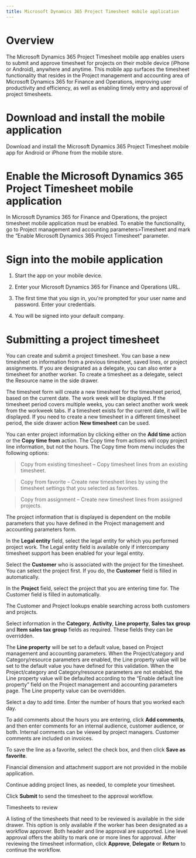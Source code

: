 ```yaml
---
title: Microsoft Dynamics 365 Project Timesheet mobile application
---
```


Overview
========

The Microsoft Dynamics 365 Project Timesheet mobile app enables users to submit
and approve timesheet for projects on their mobile device (iPhone or Android),
anywhere and anytime. This mobile app surfaces the timesheet functionality that
resides in the Project management and accounting area of Microsoft Dynamics 365
for Finance and Operations, improving user productivity and efficiency, as well
as enabling timely entry and approval of project timesheets.

Download and install the mobile application
===========================================

Download and install the Microsoft Dynamics 365 Project Timesheet mobile app for
Android or iPhone from the mobile store.

Enable the Microsoft Dynamics 365 Project Timesheet mobile application
======================================================================

In Microsoft Dynamics 365 for Finance and Operations, the project timesheet
mobile application must be enabled. To enable the functionality, go to Project
management and accounting parameters\>Timesheet and mark the “Enable Microsoft
Dynamics 365 Project Timesheet” parameter.

Sign into the mobile application
================================

1.  Start the app on your mobile device.

2.  Enter your Microsoft Dynamics 365 for Finance and Operations URL.

3.  The first time that you sign in, you're prompted for your user name and
    password. Enter your credentials.

4.  You will be signed into your default company.

Submitting a project timesheet
==============================

You can create and submit a project timesheet. You can base a new timesheet on
information from a previous timesheet, saved lines, or project assignments. If
you are designated as a delegate, you can also enter a timesheet for another
worker. To create a timesheet as a delegate, select the Resource name in the
side drawer.

The timesheet form will create a new timesheet for the timesheet period, based
on the current date. The work week will be displayed. If the timesheet period
covers multiple weeks, you can select another work week from the workweek tabs.
If a timesheet exists for the current date, it will be displayed. If you need to
create a new timesheet in a different timesheet period, the side drawer action
**New timesheet** can be used.

You can enter project information by clicking either on the **Add time** action
or the **Copy time from** action. The Copy time from actions will copy project
line information, but not the hours. The Copy time from menu includes the
following options:

>   Copy from existing timesheet – Copy timesheet lines from an existing
>   timesheet.

>   Copy from favorite – Create new timesheet lines by using the timesheet
>   settings that you selected as favorites.

>   Copy from assignment – Create new timesheet lines from assigned projects.

The project information that is displayed is dependent on the mobile parameters
that you have defined in the Project management and accounting parameters form.

In the **Legal entity** field, select the legal entity for which you performed
project work. The Legal entity field is available only if intercompany timesheet
support has been enabled for your legal entity.

Select the **Customer** who is associated with the project for the timesheet.
You can select the project first. If you do, the **Customer** field is filled in
automatically.

In the **Project** field, select the project that you are entering time for. The
Customer field is filled in automatically.

The Customer and Project lookups enable searching across both customers and
projects.

Select information in the **Category**, **Activity**, **Line property**, **Sales
tax group** and **Item sales tax group** fields as required. These fields they
can be overridden.

The **Line property** will be set to a default value, based on Project
management and accounting parameters. When the Project/category and
Category/resource parameters are enabled, the Line property value will be set to
the default value you have defined for this validation. When the
Project/category and Category/resource parameters are not enabled, the Line
property value will be defaulted according to the “Enable default line property”
field on the Project management and accounting parameters page. The Line
property value can be overridden.

Select a day to add time. Enter the number of hours that you worked each day.

To add comments about the hours you are entering, click **Add comments**, and
then enter comments for an internal audience, customer audience, or both.
Internal comments can be viewed by project managers. Customer comments are
included on invoices.

To save the line as a favorite, select the check box, and then click **Save as
favorite**.

Financial dimension and attachment support are not provided in the mobile
application.

Continue adding project lines, as needed, to complete your timesheet.

Click **Submit** to send the timesheet to the approval workflow.

Timesheets to review

A listing of the timesheets that need to be reviewed is available in the side
drawer. This option is only available if the worker has been designated as a
workflow approver. Both header and line approval are supported. Line level
approval offers the ability to mark one or more lines for approval. After
reviewing the timesheet information, click **Approve**, **Delegate** or
**Return** to continue the workflow.
